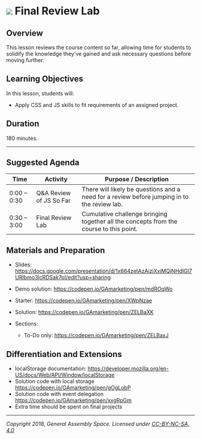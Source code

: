 # ![](https://ga-dash.s3.amazonaws.com/production/assets/logo-9f88ae6c9c3871690e33280fcf557f33.png) Final Review Lab

## Overview
This lesson reviews the course content so far, allowing time for students to solidify the knowledge they've gained and ask necessary questions before moving further.

## Learning Objectives
In this lesson, students will:
- Apply CSS and JS skills to fit requirements of an assigned project.

## Duration
180 minutes.

---

## Suggested Agenda
<!--- Provide a breakdown of what will happen in this lesson. --->

| Time | Activity | Purpose / Description |
| --- | --- | --- |
| 0:00 – 0:30 | Q&A Review of JS So Far | There will likely be questions and a need for a review before jumping in to the review lab. |
| 0:30 – 3:00 | Final Review Lab | Cumulative challenge bringing together all the concepts from the course to this point. |


## Materials and Preparation
- Slides: https://docs.google.com/presentation/d/1x664zetAzAizjXxjMQjNHdIGI7URIbmo3lcRDSak7pI/edit?usp=sharing
- Demo solution: https://codepen.io/GAmarketing/pen/mdROqWo
- Starter: https://codepen.io/GAmarketing/pen/XWpNzae
- Solution: https://codepen.io/GAmarketing/pen/ZELBaXK

- Sections:
    - To-Do only: https://codepen.io/GAmarketing/pen/ZELBaxJ


## Differentiation and Extensions
- localStorage documentation: https://developer.mozilla.org/en-US/docs/Web/API/Window/localStorage
- Solution code with local storage https://codepen.io/GAmarketing/pen/gOgLobP
- Solution code with event delegation https://codepen.io/GAmarketing/pen/xxgRpGm
- Extra time should be spent on final projects

---
*Copyright 2018, General Assembly Space. Licensed under [CC-BY-NC-SA, 4.0](https://creativecommons.org/licenses/by-nc-sa/4.0/)*
